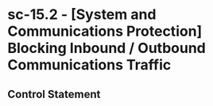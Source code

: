 # sc-15.2 - \[System and Communications Protection\] Blocking Inbound / Outbound Communications Traffic

## Control Statement
